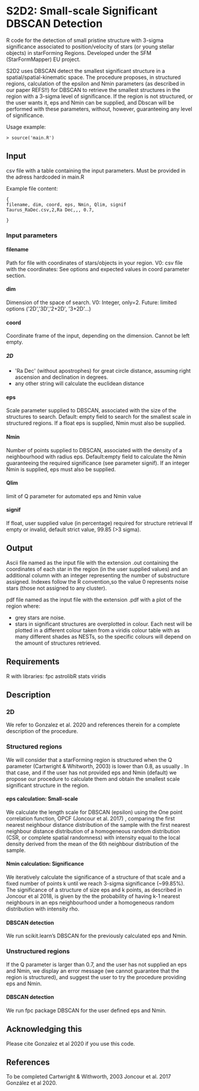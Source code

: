 # S2D2: Small-scale Significant DBSCAN Detection

R code for the detection of small pristine structure with 3-sigma significance associated to position/velocity of stars (or young stellar objects) in starForming Regions. Developed under the SFM (StarFormMapper) EU project.

S2D2 uses DBSCAN detect the smallest significant structure in a spatial/spatial-kinematic space. The procedure proposes, in structured regions, calculation of the epsilon and Nmin parameters (as described in our paper REFS!!) for DBSCAN to retrieve the smallest structures in the region with a 3-sigma level of significance. If the region is not structured, or the user wants it, eps and Nmin can be supplied, and Dbscan will be performed with these parameters, without, however, guaranteeing any level of significance.

Usage example:

```
> source('main.R')
```

## Input

csv file with a table containing the input parameters. Must be provided in the adress hardcoded in main.R

Example file content:
```
{
filename, dim, coord, eps, Nmin, Qlim, signif
Taurus_RaDec.csv,2,Ra Dec,,, 0.7,

}
```

### Input parameters

#### filename
Path for file with coordinates of stars/objects in your region.
V0: csv file with the coordinates: See options and expected values in coord parameter section.

#### dim
Dimension of the space of search.
V0: Integer, only=2.
Future: limited options ('2D','3D','2+2D', '3+2D'...)

#### coord
Coordinate frame of the input, depending on the dimension. Cannot be left empty.
##### 2D
- 'Ra Dec' (without apostrophes) for great circle distance, assuming right ascension and declination in degrees.
- any other string will calculate the euclidean distance

#### eps
Scale parameter supplied to DBSCAN, associated with the size of the structures to search.
Default: empty field to search for the smallest scale in structured regions.
If a float eps is supplied, Nmin must also be supplied.


#### Nmin
Number of points supplied to DBSCAN, associated with the density of a neighbourhood with radius eps.
Default:empty field to calculate the Nmin guaranteeing  the required significance (see parameter signif).
If an integer Nmin is supplied, eps must also be supplied.

#### Qlim
limit of Q parameter for automated eps and Nmin value

#### signif
If float, user supplied value (in percentage) required for structure retrieval
If empty or invalid, default strict value, 99.85 (>3 sigma).
## Output
Ascii file named as the input file with the extension .out containing the coordinates of each star in the region (in the  user supplied values) and an additional column with an integer representing the number of substructure assigned. Indexes follow the R convention,so the value 0 represents noise stars (those not assigned to any cluster).

pdf file named as the input file with the extension .pdf with a plot of the region where:
  - grey stars are noise.
  - stars in significant structures are overplotted in colour. Each nest will be plotted in a different colour taken from a viridis colour table with as many different shades as NESTs, so the specific colours will depend on the amount of structures retrieved. 

## Requirements
R with libraries:
	fpc
	astrolibR
	stats
	viridis
## Description

### 2D
We refer to Gonzalez et al. 2020 and references therein for a complete description of the procedure.

### Structured regions
We will consider that a starForming region is structured when the Q parameter (Cartwright & Whitworth, 2003) is lower than 0.8, as usually . 
In that case, and if the user has not provided eps and Nmin (default) we propose our procedure to calculate them and obtain the smallest scale significant structure in the region.

#### eps calculation: Small-scale
We calculate the length scale for DBSCAN (epsilon) using the One point correlation function, OPCF (Joncour et al. 2017) , comparing the first nearest neighbour distance distribution of the sample with the first nearest neighbour distance distribution of a homogeneous random distribution (CSR, or complete spatial randomness) with intensity equal to the local density derived from the mean of the 6th neighbour distribution of the sample.

#### Nmin calculation: Significance
We iteratively calculate the significance of a structure of that scale and a fixed number of points k until we reach 3-sigma significance (~99.85%). The significance of a structure of size eps and k points, as described in Joncour et al 2018, is given by the the probability of having k-1 nearest neighbours in an eps neighbourhood under a homogeneous random distribution with intensity rho.

#### DBSCAN detection

We run scikit.learn’s DBSCAN for the previously calculated eps and Nmin. 


### Unstructured regions

If the Q parameter is larger than 0.7, and the user has not supplied an eps and Nmin, we display an error message (we cannot guarantee that the region is structured), and suggest the user to try the procedure providing eps and Nmin.

#### DBSCAN detection
We run fpc package DBSCAN for the user defined eps and Nmin.

## Acknowledging this
Please cite Gonzalez et al 2020 if you use this code. 

## References

To be completed
Cartwright & Withworth, 2003
Joncour et al. 2017
González et al 2020.


